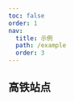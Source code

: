 ```yaml
---
toc: false
order: 1
nav:
  title: 示例
  path: /example
  order: 3
---
```


## 高铁站点

<code src= './highSpeedRail/index.tsx' compact="true" defaultShowCode></code>
